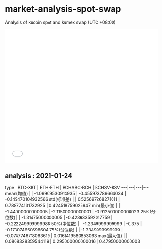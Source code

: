 # market-analysis-spot-swap
Analysis of kucoin spot and kumex swap (UTC +08:00)

<iframe width="100%" height="440" src="./data.html" frameborder="no" border="0" scrolling="no"></iframe>

## analysis : 2021-01-24

type | BTC-XBT | ETH-ETH | BCHABC-BCH | BCHSV-BSV 
---|---|---|---
mean(均值) |  | -1.09909530914935 | -0.455973789664034 | -0.145470104932566
std(标准差) |  | 0.525697268271611 | 0.788774131732925 | 0.424518759025947
min(最小值) |  | -1.44000000000005 | -2.11500000000001 | -0.912500000000023
25%(分位数) |  | -1.31475000000005 | -0.423633592017759 | -0.222249999999988
50%(中位数) |  | -1.2349999999999 | -0.375 | -0.173074650698604
75%(分位数) |  | -1.2349999999999 | -0.0747746718063619 | 0.0161419580853063
max(最大值) |  | 0.0808328359544119 | 0.295000000000016 | 0.47950000000003
